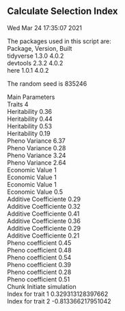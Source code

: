 ## Calculate Selection Index  
Wed Mar 24 17:35:07 2021  
  
The packages used in this script are:  
Package, Version, Built  
tidyverse 1.3.0 4.0.2  
devtools 2.3.2 4.0.2  
here 1.0.1 4.0.2  
  
The random seed is 835246  
  
Main Parameters  
Traits 4  
Heritability 0.36  
Heritability 0.44  
Heritability 0.53  
Heritability 0.19  
Pheno Variance 6.37  
Pheno Variance 0.28  
Pheno Variance 3.24  
Pheno Variance 2.64  
Economic Value 1  
Economic Value 1  
Economic Value 1  
Economic Value 0.5  
Additive Coefficiente 0.29  
Additive Coefficiente 0.32  
Additive Coefficiente 0.41  
Additive Coefficiente 0.36  
Additive Coefficiente 0.29  
Additive Coefficiente 0.21  
Pheno coefficient 0.45  
Pheno coefficient 0.48  
Pheno coefficient 0.54  
Pheno coefficient 0.39  
Pheno coefficient 0.28  
Pheno coefficient 0.51  
Chunk Initiate simulation  
Index for trait 1 0.329313128397662  
Index for trait 2 -0.813366217951042  
